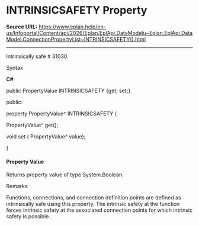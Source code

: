# INTRINSICSAFETY Property

**Source URL:** https://www.eplan.help/en-us/Infoportal/Content/api/2026/Eplan.EplApi.DataModelu~Eplan.EplApi.DataModel.ConnectionPropertyList~INTRINSICSAFETY().html

---

Intrinsically safe # 31030.

Syntax

**C#**



public PropertyValue INTRINSICSAFETY {get; set;}

public:

property PropertyValue^ INTRINSICSAFETY {

   PropertyValue^ get();

   void set (    PropertyValue^ value);

}


#### Property Value

Returns property value of type System.Boolean.

Remarks

Functions, connections, and connection definition points are defined as intrinsically safe using this property. The intrinsic safety at the function forces intrinsic safety at the associated connection points for which intrinsic safety is possible.
